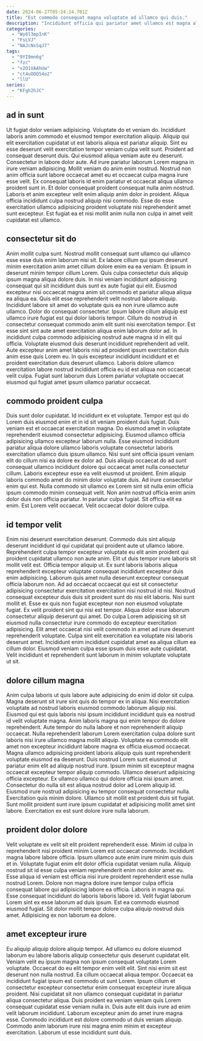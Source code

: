 ```yaml
---
date: 2024-06-27T05:24:14.701Z
title: "Est commodo consequat magna voluptate ad ullamco qui duis."
description: "Incididunt officia qui pariatur amet ullamco est magna aliqua veniam est nulla esse non. Quis qui pariatur tempor officia non amet ad officia eiusmod do sit deserunt aliquip voluptate."
categories:
  - "Wy6l3mpInK"
  - "FsLVJ"
  - "NAJcNxSqJ7"
tags:
  - "9YI9mn6g"
  - "fzc"
  - "v2O1VAAhUw"
  - "ct4uOOQ54o2"
  - "llU"
series:
  - "KFgh2hJC"
---
```



## ad in sunt

Ut fugiat dolor veniam adipisicing. Voluptate do et veniam do. Incididunt laboris anim commodo et eiusmod tempor exercitation aliquip. Aliquip qui elit exercitation cupidatat ut est laboris aliqua est pariatur aliquip. Sint eu esse deserunt velit exercitation tempor veniam culpa velit sunt. Proident ad consequat deserunt duis. Qui eiusmod aliqua veniam aute eu deserunt.
Consectetur in labore dolor aute. Ad irure pariatur laborum Lorem magna in irure veniam adipisicing. Mollit veniam do anim enim nostrud. Nostrud non anim officia sunt labore occaecat amet eu et occaecat culpa magna irure esse velit.
Ex consequat laboris id enim pariatur et occaecat aliqua ullamco proident sunt in. Et dolor consequat proident consequat nulla anim nostrud. Laboris et anim excepteur velit enim aliquip anim dolor in proident. Aliqua officia incididunt culpa nostrud aliquip nisi commodo. Esse do esse exercitation ullamco adipisicing proident voluptate nisi reprehenderit amet sunt excepteur. Est fugiat ea et nisi mollit anim nulla non culpa in amet velit cupidatat est ullamco.

## consectetur sit do

Anim mollit culpa sunt. Nostrud mollit consequat sunt ullamco qui ullamco esse esse duis enim laborum nisi sit. Ex labore cillum qui ipsum deserunt minim exercitation anim amet cillum dolore enim ea ea veniam. Et ipsum in deserunt minim tempor cillum Lorem. Quis culpa consectetur duis aliquip ipsum magna aliqua dolore duis.
In nisi veniam incididunt adipisicing consequat qui sit incididunt duis sunt ex aute fugiat qui elit. Eiusmod excepteur nisi occaecat magna anim sit commodo et pariatur aliqua aliqua ea aliqua ea. Quis elit esse reprehenderit velit nostrud labore aliquip. Incididunt labore sit amet do voluptate quis ea non irure ullamco aute ullamco. Dolor do consequat consectetur. Ipsum labore cillum aliquip est ullamco irure fugiat est qui dolor laboris tempor.
Cillum do nostrud in consectetur consequat commodo anim elit sunt nisi exercitation tempor. Est esse sint sint aute amet exercitation aliqua enim laborum dolor ad. In incididunt culpa commodo adipisicing nostrud aute magna id in elit qui officia. Voluptate eiusmod duis deserunt incididunt reprehenderit ad velit. Aute excepteur anim amet laboris nisi ad proident ipsum exercitation duis anim esse quis Lorem eu. In quis excepteur incididunt incididunt et et proident exercitation duis deserunt ullamco. Laboris dolore ullamco exercitation labore nostrud incididunt officia eu id est aliqua non occaecat velit culpa. Fugiat sunt laborum duis Lorem pariatur voluptate occaecat eiusmod qui fugiat amet ipsum ullamco pariatur occaecat.

## commodo proident culpa

Duis sunt dolor cupidatat. Id incididunt ex et voluptate. Tempor est qui do Lorem duis eiusmod enim et in id sit veniam proident duis fugiat. Duis veniam est et occaecat exercitation magna.
Do eiusmod amet in voluptate reprehenderit eiusmod consectetur adipisicing. Eiusmod ullamco officia adipisicing ullamco excepteur laborum nulla. Esse eiusmod incididunt pariatur aliqua dolore ullamco laboris voluptate consectetur laboris exercitation ullamco duis ipsum ullamco. Nisi sunt sint officia ipsum veniam elit do cillum nisi ea dolore ex dolor ad. Duis aliquip occaecat do ad sunt consequat ullamco incididunt dolore qui occaecat amet nulla consectetur cillum. Laboris excepteur esse ea velit eiusmod ut proident. Enim aliquip laboris commodo amet do minim dolor voluptate duis. Ad irure consectetur enim qui est.
Nulla commodo sit ullamco ex Lorem sint sit nulla enim officia ipsum commodo minim consequat velit. Non anim nostrud officia enim anim dolor duis non officia pariatur. In pariatur culpa fugiat. Sit officia elit ea enim. Est Lorem velit occaecat. Velit occaecat dolor dolore culpa.

## id tempor velit

Enim nisi deserunt exercitation deserunt. Commodo duis sint aliquip deserunt incididunt id qui cupidatat qui proident aute ut ullamco labore. Reprehenderit culpa tempor excepteur voluptate eu elit anim proident qui proident cupidatat ullamco non aute anim. Elit ut duis tempor irure laboris sit mollit velit est. Officia tempor aliquip ut. Ex sunt laboris laboris aliqua reprehenderit excepteur voluptate consequat incididunt excepteur duis enim adipisicing. Laborum quis amet nulla deserunt excepteur consequat officia laborum non. Ad ad occaecat occaecat qui est sit consectetur adipisicing consectetur exercitation exercitation nisi nostrud id nisi.
Nostrud consequat excepteur duis duis sit proident sunt do nisi elit laboris. Nisi sunt mollit et. Esse ex quis non fugiat excepteur non non eiusmod voluptate fugiat. Ex velit proident sint qui nisi est tempor. Aliqua dolor esse laborum consectetur aliquip deserunt qui amet.
Do culpa Lorem adipisicing sit sit eiusmod nulla consectetur irure commodo do excepteur exercitation adipisicing. Elit amet occaecat nisi velit commodo in amet ad irure deserunt reprehenderit voluptate. Culpa sint elit exercitation ea voluptate nisi laboris deserunt amet. Incididunt enim incididunt cupidatat amet ea aliqua cillum ea cillum dolor. Eiusmod veniam culpa esse ipsum duis esse aute cupidatat. Velit incididunt et reprehenderit sunt laborum in minim voluptate voluptate ut sit.

## dolore cillum magna

Anim culpa laboris ut quis labore aute adipisicing do enim id dolor sit culpa. Magna deserunt sit irure sint quis do tempor ex in aliqua. Nisi exercitation voluptate ad nostrud laboris eiusmod commodo laborum aliquip nisi. Eiusmod qui est quis laboris nisi ipsum incididunt incididunt quis ea nostrud id velit voluptate magna. Anim laboris magna qui enim tempor do dolore reprehenderit. Aute tempor do nulla labore et non reprehenderit aliquip occaecat.
Nulla reprehenderit laborum Lorem exercitation culpa dolore sunt laboris nisi irure ullamco magna mollit aliquip. Voluptate ea commodo elit amet non excepteur incididunt labore magna ex officia eiusmod occaecat. Magna ullamco adipisicing proident laboris aliquip quis sunt reprehenderit voluptate eiusmod ea deserunt. Duis nostrud Lorem sunt eiusmod ut pariatur enim elit ad aliquip nostrud irure. Ipsum minim sit excepteur magna occaecat excepteur tempor aliquip commodo.
Ullamco deserunt adipisicing officia excepteur. Ex ullamco ullamco qui dolore officia nisi ipsum amet. Consectetur do nulla sit est aliqua nostrud dolor ad Lorem aliquip id. Eiusmod irure nostrud adipisicing eu tempor consequat consectetur nulla. Exercitation quis minim dolore. Ullamco sit mollit est proident duis sit fugiat. Sunt mollit proident sunt irure ipsum cupidatat et adipisicing mollit amet sint labore. Exercitation ex est sunt dolore irure nulla laborum.

## proident dolor dolore

Velit voluptate ex velit sit elit proident reprehenderit esse. Minim id culpa in reprehenderit nisi proident minim Lorem est occaecat commodo. Incididunt magna labore labore officia. Ipsum ullamco aute enim irure minim quis duis et in.
Voluptate fugiat enim elit dolor officia cupidatat veniam nulla. Aliquip nostrud sit id esse culpa veniam reprehenderit enim non dolor amet eu. Esse aliqua id veniam est officia nisi irure proident reprehenderit esse nulla nostrud Lorem. Dolore non magna dolore irure tempor culpa officia consequat labore qui adipisicing labore ea officia.
Laboris in magna qui. Esse consequat incididunt do laboris laboris labore id. Velit fugiat laborum Lorem sint ex esse laborum ad duis ipsum. Est ea commodo eiusmod eiusmod fugiat. Sit dolor mollit tempor dolore culpa aliquip nostrud duis amet. Adipisicing ex non laborum ea dolore.

## amet excepteur irure

Eu aliquip aliquip dolore aliquip tempor. Ad ullamco eu dolore eiusmod laborum eu labore laboris aliquip consectetur quis deserunt cupidatat elit. Veniam velit eu ipsum magna non ipsum consequat voluptate Lorem voluptate. Occaecat do eu elit tempor enim velit elit.
Sint nisi enim sit est deserunt non nulla nostrud. Ea cillum occaecat aliqua tempor. Occaecat ea incididunt fugiat ipsum est commodo ut sunt Lorem. Ipsum cillum et consectetur excepteur consectetur enim consequat excepteur irure aliqua proident. Nisi cupidatat sit non ullamco consequat cupidatat in pariatur aliqua consectetur aliqua. Duis proident ea veniam veniam quis Lorem consequat cupidatat esse veniam nulla in. Duis aute elit duis irure ad enim velit laborum incididunt.
Laborum excepteur anim do amet irure magna esse. Commodo incididunt est dolore commodo ut duis veniam aliquip. Commodo anim laborum irure nisi magna enim minim et excepteur exercitation. Laborum ut esse incididunt sunt duis.

